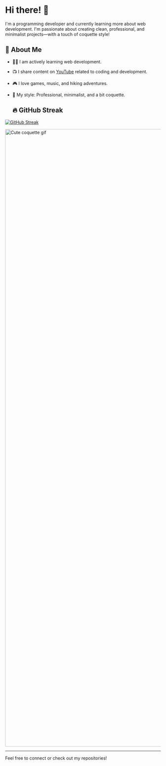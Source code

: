 # Hi there! 👋

I'm a programming developer and currently learning more about web development. I'm passionate about creating clean, professional, and minimalist projects—with a touch of coquette style!

## 🌱 About Me
- 👩‍💻 I am actively learning web development.
- 📺 I share content on [YouTube](https://www.youtube.com/channel/UCQfiiZpEJFCluq0IYlc0x2A) related to coding and development.
- 🎮 I love games, music, and hiking adventures.
- 💼 My style: Professional, minimalist, and a bit coquette.

  ## 🔥 GitHub Streak

[![GitHub Streak](https://streak-stats.demolab.com?user=GizelNadira&theme=default)](https://git.io/streak-stats)

<img src="https://media1.giphy.com/media/v1.Y2lkPTc5MGI3NjExMGFpenN2N29lZGMyazNjNXJrY3M1ZXNnbGRhbGYwcHI4MmQ4bHFzcCZlcD12MV9pbnRlcm5hbF9naWZfYnlfaWQmY3Q9Zw/skVe8kyj61sqS0RlSZ/giphy.gif" width="2000" alt="Cute coquette gif"/>

---

Feel free to connect or check out my repositories!
